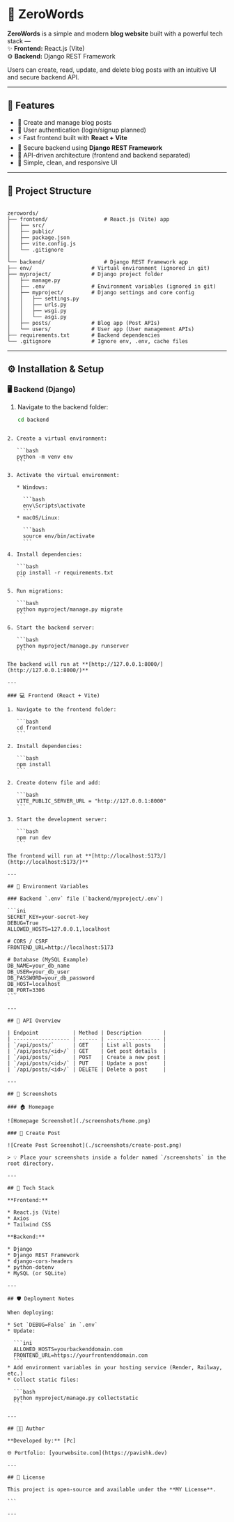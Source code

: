 # 📝 ZeroWords

**ZeroWords** is a simple and modern **blog website** built with a powerful tech stack —  
✨ **Frontend:** React.js (Vite)  
⚙️ **Backend:** Django REST Framework  

Users can create, read, update, and delete blog posts with an intuitive UI and secure backend API.

---

## 🚀 Features

- 📰 Create and manage blog posts  
- 👤 User authentication (login/signup planned)  
- ⚡ Fast frontend built with **React + Vite**  
- 🔐 Secure backend using **Django REST Framework**  
- 🔄 API-driven architecture (frontend and backend separated)  
- 🎨 Simple, clean, and responsive UI  

---

## 🧩 Project Structure

```

zerowords/
├── frontend/                  # React.js (Vite) app
│   ├── src/
│   ├── public/
│   ├── package.json
│   ├── vite.config.js
│   └── .gitignore
│
└── backend/                   # Django REST Framework app
├── env/                   # Virtual environment (ignored in git)
├── myproject/             # Django project folder
│   ├── manage.py
│   ├── .env               # Environment variables (ignored in git)
│   ├── myproject/         # Django settings and core config
│   │   ├── settings.py
│   │   ├── urls.py
│   │   ├── wsgi.py
│   │   └── asgi.py
│   ├── posts/             # Blog app (Post APIs)
│   └── users/             # User app (User management APIs)
├── requirements.txt       # Backend dependencies
└── .gitignore             # Ignore env, .env, cache files

````

---

## ⚙️ Installation & Setup

### 🖥️ Backend (Django)

1. Navigate to the backend folder:
   ```bash
   cd backend
````

2. Create a virtual environment:

   ```bash
   python -m venv env
   ```

3. Activate the virtual environment:

   * Windows:

     ```bash
     env\Scripts\activate
     ```
   * macOS/Linux:

     ```bash
     source env/bin/activate
     ```

4. Install dependencies:

   ```bash
   pip install -r requirements.txt
   ```

5. Run migrations:

   ```bash
   python myproject/manage.py migrate
   ```

6. Start the backend server:

   ```bash
   python myproject/manage.py runserver
   ```

The backend will run at **[http://127.0.0.1:8000/](http://127.0.0.1:8000/)**

---

### 💻 Frontend (React + Vite)

1. Navigate to the frontend folder:

   ```bash
   cd frontend
   ```

2. Install dependencies:

   ```bash
   npm install
   ```

2. Create dotenv file and add:

   ```bash
   VITE_PUBLIC_SERVER_URL = "http://127.0.0.1:8000"
   ```

3. Start the development server:

   ```bash
   npm run dev
   ```

The frontend will run at **[http://localhost:5173/](http://localhost:5173/)**

---

## 🔑 Environment Variables

### Backend `.env` file (`backend/myproject/.env`)

```ini
SECRET_KEY=your-secret-key
DEBUG=True
ALLOWED_HOSTS=127.0.0.1,localhost

# CORS / CSRF
FRONTEND_URL=http://localhost:5173

# Database (MySQL Example)
DB_NAME=your_db_name
DB_USER=your_db_user
DB_PASSWORD=your_db_password
DB_HOST=localhost
DB_PORT=3306
```

---

## 🧠 API Overview

| Endpoint           | Method | Description       |
| ------------------ | ------ | ----------------- |
| `/api/posts/`      | GET    | List all posts    |
| `/api/posts/<id>/` | GET    | Get post details  |
| `/api/posts/`      | POST   | Create a new post |
| `/api/posts/<id>/` | PUT    | Update a post     |
| `/api/posts/<id>/` | DELETE | Delete a post     |

---

## 📸 Screenshots

### 🏠 Homepage

![Homepage Screenshot](./screenshots/home.png)

### 📝 Create Post

![Create Post Screenshot](./screenshots/create-post.png)

> 💡 Place your screenshots inside a folder named `/screenshots` in the root directory.

---

## 🧰 Tech Stack

**Frontend:**

* React.js (Vite)
* Axios
* Tailwind CSS

**Backend:**

* Django
* Django REST Framework
* django-cors-headers
* python-dotenv
* MySQL (or SQLite)

---

## 🛡️ Deployment Notes

When deploying:

* Set `DEBUG=False` in `.env`
* Update:

  ```ini
  ALLOWED_HOSTS=yourbackenddomain.com
  FRONTEND_URL=https://yourfrontenddomain.com
  ```
* Add environment variables in your hosting service (Render, Railway, etc.)
* Collect static files:

  ```bash
  python myproject/manage.py collectstatic
  ```

---

## 👨‍💻 Author

**Developed by:** [Pc]

🌐 Portfolio: [yourwebsite.com](https://pavishk.dev)

---

## 🪪 License

This project is open-source and available under the **MY License**.

```

---